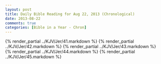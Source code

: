 ```yaml
---
layout: post
title: Daily Bible Reading for Aug 22, 2013 (Chronological)
date: 2013-08-22
comments: true
categories: [Bible in a Year - Chron]
---
```

{% render_partial ../KJV/Jer/41.markdown %}
{% render_partial ../KJV/Jer/42.markdown %}
{% render_partial ../KJV/Jer/43.markdown %}
{% render_partial ../KJV/Jer/44.markdown %}
{% render_partial ../KJV/Jer/45.markdown %}
